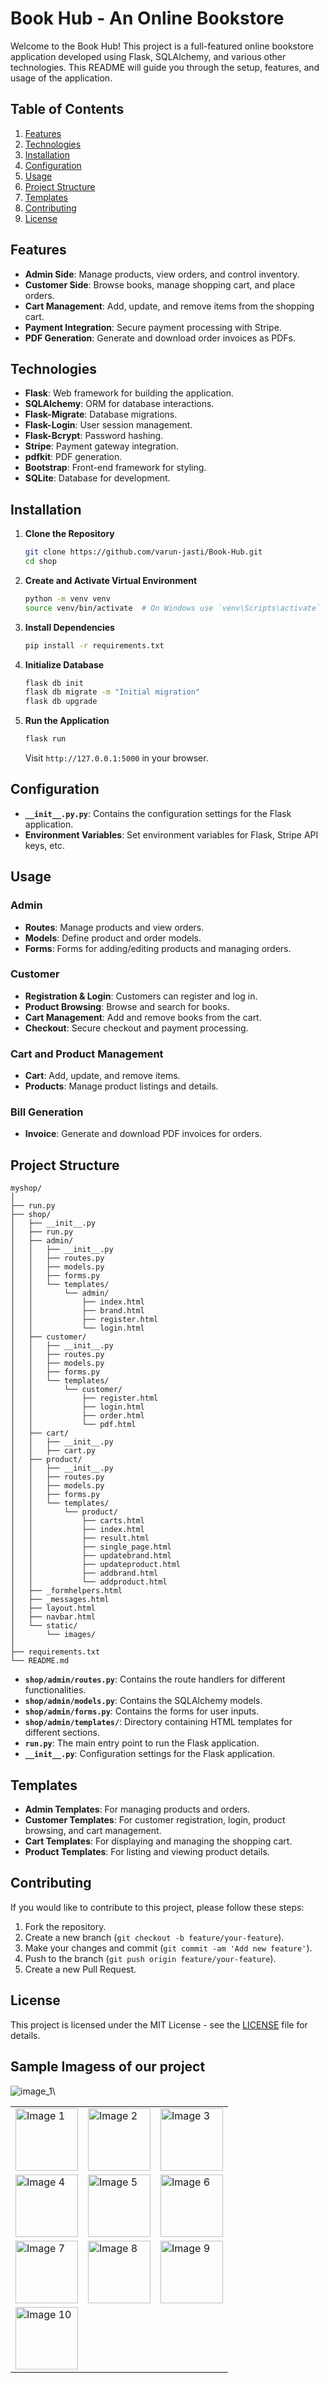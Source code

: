 # Book Hub - An Online Bookstore

Welcome to the Book Hub! This project is a full-featured online bookstore application developed using Flask, SQLAlchemy, and various other technologies. This README will guide you through the setup, features, and usage of the application.

## Table of Contents

1. [Features](#features)
2. [Technologies](#technologies)
3. [Installation](#installation)
4. [Configuration](#configuration)
5. [Usage](#usage)
6. [Project Structure](#project-structure)
7. [Templates](#templates)
8. [Contributing](#contributing)
9. [License](#license)

## Features

- **Admin Side**: Manage products, view orders, and control inventory.
- **Customer Side**: Browse books, manage shopping cart, and place orders.
- **Cart Management**: Add, update, and remove items from the shopping cart.
- **Payment Integration**: Secure payment processing with Stripe.
- **PDF Generation**: Generate and download order invoices as PDFs.

## Technologies

- **Flask**: Web framework for building the application.
- **SQLAlchemy**: ORM for database interactions.
- **Flask-Migrate**: Database migrations.
- **Flask-Login**: User session management.
- **Flask-Bcrypt**: Password hashing.
- **Stripe**: Payment gateway integration.
- **pdfkit**: PDF generation.
- **Bootstrap**: Front-end framework for styling.
- **SQLite**: Database for development.

## Installation

1. **Clone the Repository**

   ```bash
   git clone https://github.com/varun-jasti/Book-Hub.git
   cd shop
   ```

2. **Create and Activate Virtual Environment**

   ```bash
   python -m venv venv
   source venv/bin/activate  # On Windows use `venv\Scripts\activate`
   ```

3. **Install Dependencies**

   ```bash
   pip install -r requirements.txt
   ```

4. **Initialize Database**

   ```bash
   flask db init
   flask db migrate -m "Initial migration"
   flask db upgrade
   ```

5. **Run the Application**

   ```bash
   flask run
   ```

   Visit `http://127.0.0.1:5000` in your browser.

## Configuration

- **`__init__.py.py`**: Contains the configuration settings for the Flask application.
- **Environment Variables**: Set environment variables for Flask, Stripe API keys, etc.

## Usage

### Admin 

- **Routes**: Manage products and view orders.
- **Models**: Define product and order models.
- **Forms**: Forms for adding/editing products and managing orders.

### Customer 

- **Registration & Login**: Customers can register and log in.
- **Product Browsing**: Browse and search for books.
- **Cart Management**: Add and remove books from the cart.
- **Checkout**: Secure checkout and payment processing.

### Cart and Product Management

- **Cart**: Add, update, and remove items.
- **Products**: Manage product listings and details.

### Bill Generation

- **Invoice**: Generate and download PDF invoices for orders.

## Project Structure
```
myshop/
│
├── run.py
├── shop/
│   ├── __init__.py
│   ├── run.py
│   ├── admin/
│   │   ├── __init__.py
│   │   ├── routes.py
│   │   ├── models.py
│   │   ├── forms.py
│   │   └── templates/
│   │       └── admin/
│   │           ├── index.html
│   │           ├── brand.html
│   │           ├── register.html
│   │           └── login.html
│   ├── customer/
│   │   ├── __init__.py
│   │   ├── routes.py
│   │   ├── models.py
│   │   ├── forms.py
│   │   └── templates/
│   │       └── customer/
│   │           ├── register.html
│   │           ├── login.html
│   │           ├── order.html
│   │           └── pdf.html
│   ├── cart/
│   │   ├── __init__.py
│   │   ├── cart.py
│   ├── product/
│   │   ├── __init__.py
│   │   ├── routes.py
│   │   ├── models.py
│   │   ├── forms.py
│   │   └── templates/
│   │       └── product/
│   │           ├── carts.html
│   │           ├── index.html
│   │           ├── result.html
│   │           ├── single_page.html
│   │           ├── updatebrand.html
│   │           ├── updateproduct.html
│   │           ├── addbrand.html
│   │           └── addproduct.html
│   ├── _formhelpers.html
│   ├── _messages.html
│   ├── layout.html
│   ├── navbar.html
│   └── static/
│       └── images/
│
├── requirements.txt
└── README.md
```
- **`shop/admin/routes.py`**: Contains the route handlers for different functionalities.
- **`shop/admin/models.py`**: Contains the SQLAlchemy models.
- **`shop/admin/forms.py`**: Contains the forms for user inputs.
- **`shop/admin/templates/`**: Directory containing HTML templates for different sections.
- **`run.py`**: The main entry point to run the Flask application.
- **`__init__.py`**: Configuration settings for the Flask application.

## Templates

- **Admin Templates**: For managing products and orders.
- **Customer Templates**: For customer registration, login, product browsing, and cart management.
- **Cart Templates**: For displaying and managing the shopping cart.
- **Product Templates**: For listing and viewing product details.

## Contributing

If you would like to contribute to this project, please follow these steps:

1. Fork the repository.
2. Create a new branch (`git checkout -b feature/your-feature`).
3. Make your changes and commit (`git commit -am 'Add new feature'`).
4. Push to the branch (`git push origin feature/your-feature`).
5. Create a new Pull Request.

## License

This project is licensed under the MIT License - see the [LICENSE](LICENSE) file for details.



## Sample Imagess of our project

![image_1](sample_images/image_1.png)\

<table>
  <tr>
    <td><img src="sample_images/image_1" alt="Image 1" width="100" height="100"></td>
    <td><img src="sample_images/image_2" alt="Image 2" width="100" height="100"></td>
    <td><img src="sample_images/image_3" alt="Image 3" width="100" height="100"></td>
  </tr>
  <tr>
    <td><img src="sample_images/image_4" alt="Image 4" width="100" height="100"></td>
    <td><img src="sample_images/image_5" alt="Image 5" width="100" height="100"></td>
    <td><img src="sample_images/image_6" alt="Image 6" width="100" height="100"></td>
  </tr>
  <tr>
    <td><img src="sample_images/image_7" alt="Image 7" width="100" height="100"></td>
    <td><img src="sample_images/image_8" alt="Image 8" width="100" height="100"></td>
    <td><img src="sample_images/image_9" alt="Image 9" width="100" height="100"></td>
  </tr>
  <tr>
    <td><img src="sample_images/image_10" alt="Image 10" width="100" height="100"></td>
    <td></td>
    <td></td>
  </tr>
</table>


